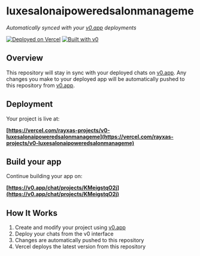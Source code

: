 # luxesalonaipoweredsalonmanageme

*Automatically synced with your [v0.app](https://v0.app) deployments*

[![Deployed on Vercel](https://img.shields.io/badge/Deployed%20on-Vercel-black?style=for-the-badge&logo=vercel)](https://vercel.com/rayxas-projects/v0-luxesalonaipoweredsalonmanageme)
[![Built with v0](https://img.shields.io/badge/Built%20with-v0.app-black?style=for-the-badge)](https://v0.app/chat/projects/KMeigstqO2j)

## Overview

This repository will stay in sync with your deployed chats on [v0.app](https://v0.app).
Any changes you make to your deployed app will be automatically pushed to this repository from [v0.app](https://v0.app).

## Deployment

Your project is live at:

**[https://vercel.com/rayxas-projects/v0-luxesalonaipoweredsalonmanageme](https://vercel.com/rayxas-projects/v0-luxesalonaipoweredsalonmanageme)**

## Build your app

Continue building your app on:

**[https://v0.app/chat/projects/KMeigstqO2j](https://v0.app/chat/projects/KMeigstqO2j)**

## How It Works

1. Create and modify your project using [v0.app](https://v0.app)
2. Deploy your chats from the v0 interface
3. Changes are automatically pushed to this repository
4. Vercel deploys the latest version from this repository